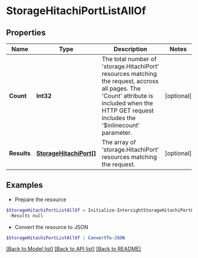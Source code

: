 # StorageHitachiPortListAllOf
## Properties

Name | Type | Description | Notes
------------ | ------------- | ------------- | -------------
**Count** | **Int32** | The total number of &#39;storage.HitachiPort&#39; resources matching the request, accross all pages. The &#39;Count&#39; attribute is included when the HTTP GET request includes the &#39;$inlinecount&#39; parameter. | [optional] 
**Results** | [**StorageHitachiPort[]**](StorageHitachiPort.md) | The array of &#39;storage.HitachiPort&#39; resources matching the request. | [optional] 

## Examples

- Prepare the resource
```powershell
$StorageHitachiPortListAllOf = Initialize-IntersightStorageHitachiPortListAllOf  -Count null `
 -Results null
```

- Convert the resource to JSON
```powershell
$StorageHitachiPortListAllOf | ConvertTo-JSON
```

[[Back to Model list]](../README.md#documentation-for-models) [[Back to API list]](../README.md#documentation-for-api-endpoints) [[Back to README]](../README.md)

